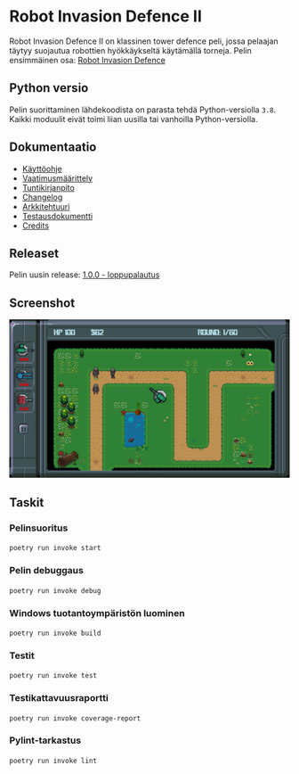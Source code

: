 # Robot Invasion Defence II

Robot Invasion Defence II on klassinen tower defence peli, jossa pelaajan täytyy suojautua robottien hyökkäykseltä käytämällä torneja. Pelin ensimmäinen osa: [Robot Invasion Defence](https://github.com/3nd3r1/robot-invasion-defence)

## Python versio

Pelin suorittaminen lähdekoodista on parasta tehdä Python-versiolla `3.8`.
Kaikki moduulit eivät toimi liian uusilla tai vanhoilla Python-versiolla.

## Dokumentaatio

-   [Käyttöohje](./robot-tower-defence-2/dokumentaatio/kayttoohje.md)
-   [Vaatimusmäärittely](./robot-tower-defence-2/dokumentaatio/vaatimusmaarittely.md)
-   [Tuntikirjanpito](./robot-tower-defence-2/dokumentaatio/tuntikirjanpito.md)
-   [Changelog](./robot-tower-defence-2/dokumentaatio/changelog.md)
-   [Arkkitehtuuri](./robot-tower-defence-2/dokumentaatio/arkkitehtuuri.md)
-   [Testausdokumentti](./robot-tower-defence-2/dokumentaatio/testaus.md)
-   [Credits](./robot-tower-defence-2/dokumentaatio/credits.md)

## Releaset

Pelin uusin release: [1.0.0 - loppupalautus](https://github.com/3nd3r1/ot-harjoitustyo/releases/tag/1.0.0)

## Screenshot

![robot-invasion-defence-2](./robot-tower-defence-2/dokumentaatio/assets/robot-invasion-defence-2.png)

## Taskit

### Pelinsuoritus

`poetry run invoke start`

### Pelin debuggaus

`poetry run invoke debug`

### Windows tuotantoympäristön luominen

`poetry run invoke build`

### Testit

`poetry run invoke test`

### Testikattavuusraportti

`poetry run invoke coverage-report`

### Pylint-tarkastus

`poetry run invoke lint`
